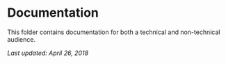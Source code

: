 # Documentation

This folder contains documentation for both a technical and non-technical audience.

*Last updated: April 26, 2018*